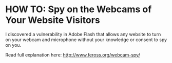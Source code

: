 # HOW TO: Spy on the Webcams of Your Website Visitors

I discovered a vulnerability in Adobe Flash that allows any website to turn on your webcam and microphone without your knowledge or consent to spy on you.

Read full explanation here: http://www.feross.org/webcam-spy/